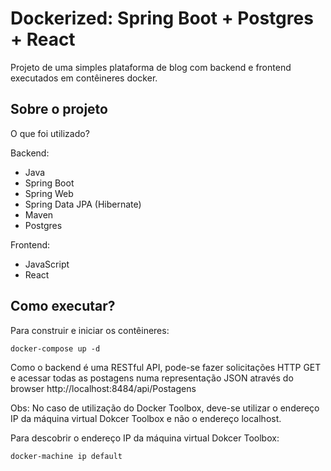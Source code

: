 Dockerized: Spring Boot + Postgres + React
============================

Projeto de uma simples plataforma de blog com backend e frontend executados em contêineres docker.

Sobre o projeto
-------------------
O que foi utilizado?

Backend:
 - Java
 - Spring Boot
 - Spring Web
 - Spring Data JPA (Hibernate)
 - Maven
 - Postgres

Frontend:
 - JavaScript
 - React

Como executar?
-------------------
Para construir e iniciar os contêineres:

   ``docker-compose up -d``

Como o backend é uma RESTful API, pode-se fazer solicitações HTTP GET e acessar todas as postagens numa representação JSON através do browser http://localhost:8484/api/Postagens

Obs: No caso de utilização do Docker Toolbox, deve-se utilizar o endereço IP da máquina virtual Dokcer Toolbox e não o endereço localhost.

Para descobrir o endereço IP da máquina virtual Dokcer Toolbox:

``docker-machine ip default``